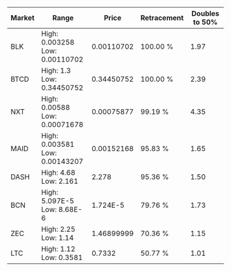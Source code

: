 | Market | Range | Price| Retracement | Doubles to 50% |
| --- | --- | --- | --- | --- |
| BLK | High: 0.003258<br />Low: 0.00110702 | 0.00110702 | 100.00 % | 1.97 |
| BTCD | High: 1.3<br />Low: 0.34450752 | 0.34450752 | 100.00 % | 2.39 |
| NXT | High: 0.00588<br />Low: 0.00071678 | 0.00075877 | 99.19 % | 4.35 |
| MAID | High: 0.003581<br />Low: 0.00143207 | 0.00152168 | 95.83 % | 1.65 |
| DASH | High: 4.68<br />Low: 2.161 | 2.278 | 95.36 % | 1.50 |
| BCN | High: 5.097E-5<br />Low: 8.68E-6 | 1.724E-5 | 79.76 % | 1.73 |
| ZEC | High: 2.25<br />Low: 1.14 | 1.46899999 | 70.36 % | 1.15 |
| LTC | High: 1.12<br />Low: 0.3581 | 0.7332 | 50.77 % | 1.01 |
